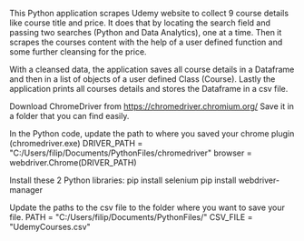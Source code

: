 This Python application scrapes Udemy website to collect 9 course details like course title and price. It does that by locating the search field and passing two searches (Python and Data Analytics), one at a time. Then it scrapes the courses content with the help of a user defined function and some further cleansing for the price. 

With a cleansed data, the application saves all course details in a Dataframe and then in a list of objects of a user defined Class (Course). Lastly the application prints all courses details and stores the Dataframe in a csv file.

Download ChromeDriver from https://chromedriver.chromium.org/
Save it in a folder that you can find easily.

In the Python code, update the path to where you saved your chrome plugin (chromedriver.exe)
DRIVER_PATH = "C:/Users/filip/Documents/PythonFiles/chromedriver"
browser = webdriver.Chrome(DRIVER_PATH)

Install these 2 Python libraries:
pip install selenium
pip install webdriver-manager

Update the paths to the csv file to the folder where you want to save your file.
PATH = "C:/Users/filip/Documents/PythonFiles/"
CSV_FILE = "UdemyCourses.csv"
